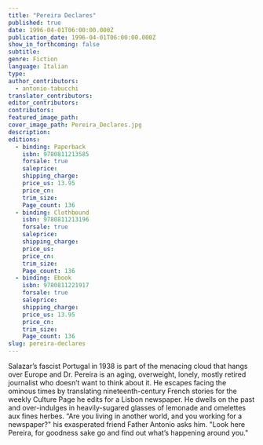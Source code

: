 ```yaml
---
title: "Pereira Declares"
published: true
date: 1996-04-01T06:00:00.000Z
publication_date: 1996-04-01T06:00:00.000Z
show_in_forthcoming: false
subtitle:
genre: Fiction
language: Italian
type:
author_contributors:
  - antonio-tabucchi
translator_contributors:
editor_contributors:
contributors:
featured_image_path:
cover_image_path: Pereira_Declares.jpg
description:
editions:
  - binding: Paperback
    isbn: 9780811213585
    forsale: true
    saleprice:
    shipping_charge:
    price_us: 13.95
    price_cn:
    trim_size:
    Page_count: 136
  - binding: Clothbound
    isbn: 9780811213196
    forsale: true
    saleprice:
    shipping_charge:
    price_us:
    price_cn:
    trim_size:
    Page_count: 136
  - binding: Ebook
    isbn: 9780811221917
    forsale: true
    saleprice:
    shipping_charge:
    price_us: 13.95
    price_cn:
    trim_size:
    Page_count: 136
slug: pereira-declares
---
```


Salazar’s fascist Portugal in 1938 is part of the menacing cloud that hangs over Europe and Dr. Pereira is an aging, overweight, lonely, mostly retired journalist who doesn’t want to think about it. He escapes facing the ominous times by translating nineteenth-century French stories for the weekly Culture Page he edits for a Lisbon newspaper. He dwells on the past and over-indulges in heavily-sugared glasses of lemonade and omelettes aux fines herbes. “Are you living in another world, and you working for a newspaper?" his exasperated friend Father Antonio asks him. "Look here Pereira, for goodness sake go and find out what’s happening around you."

